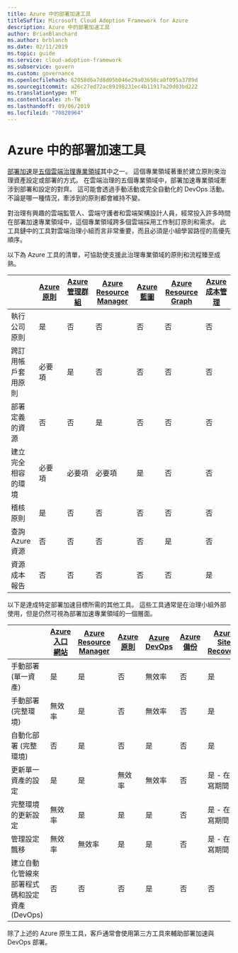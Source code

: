 ```yaml
---
title: Azure 中的部署加速工具
titleSuffix: Microsoft Cloud Adoption Framework for Azure
description: Azure 中的部署加速工具
author: BrianBlanchard
ms.author: brblanch
ms.date: 02/11/2019
ms.topic: guide
ms.service: cloud-adoption-framework
ms.subservice: govern
ms.custom: governance
ms.openlocfilehash: 62058d6a7d8d05b046e29a03650ca0f095a3789d
ms.sourcegitcommit: a26c27ed72ac89198231ec4b11917a20d03bd222
ms.translationtype: MT
ms.contentlocale: zh-TW
ms.lasthandoff: 09/06/2019
ms.locfileid: "70828964"
---
```

# <a name="deployment-acceleration-tools-in-azure"></a>Azure 中的部署加速工具

[部署加速](index.md)是[五個雲端治理專業領域](../governance-disciplines.md)其中之一。 這個專業領域著重於建立原則來治理資產設定或部署的方式。 在雲端治理的五個專業領域中，部署加速專業領域牽涉到部署和設定的對齊。 這可能會透過手動活動或完全自動化的 DevOps 活動。 不論是哪一種情況，牽涉到的原則都會維持不變。

對治理有興趣的雲端監管人、雲端守護者和雲端架構設計人員，經常投入許多時間在部署加速專業領域中，這個專業領域跨多個雲端採用工作制訂原則和需求。 此工具鏈中的工具對雲端治理小組而言非常重要，而且必須是小組學習路徑的高優先順序。

以下為 Azure 工具的清單，可協助使支援此治理專業領域的原則和流程臻至成熟。

|  | [Azure 原則](/azure/governance/policy/overview) | [Azure 管理群組](/azure/governance/management-groups) | [Azure Resource Manager](/azure/azure-resource-manager/resource-group-overview) | [Azure 藍圖](/azure/governance/blueprints/overview) | [Azure Resource Graph](/azure/governance/resource-graph/overview) | [Azure 成本管理](/azure/cost-management) |
|---------|---------|---------|---------|---------|---------|---------|
|執行公司原則     |是 |否  |否  |否 | 否 |否 |
|跨訂用帳戶套用原則     |必要項 |是  |否  |否 | 否 |否 |
|部署定義的資源     |否 |否  |是  |否 | 否 |否 |
|建立完全相容的環境      |必要項 |必要項  |必要項  |是 | 否 |否 |
|稽核原則      |是 |否  |否  |否 | 否 |否 |
|查詢 Azure 資源      |否 |否  |否  |否 |是 |否 |
|資源成本報告      |否 |否  |否  |否 |否 |是 |

以下是達成特定部署加速目標所需的其他工具。 這些工具通常是在治理小組外部使用，但是仍然可視為部署加速專業領域的一個層面。

|  | [Azure 入口網站](https://azure.microsoft.com/features/azure-portal)  | [Azure Resource Manager](/azure/azure-resource-manager/resource-group-overview)  | [Azure 原則](/azure/governance/policy/overview) | [Azure DevOps](/azure/devops/index) | [Azure 備份](/azure/backup/backup-introduction-to-azure-backup) | [Azure Site Recovery](/azure/site-recovery/site-recovery-overview) |
|---------|---------|---------|---------|---------|---------|---------|
|手動部署 (單一資產)     | 是 | 是  | 否  | 無效率 | 否 | 是 |
|手動部署 (完整環境)     | 無效率 | 是 | 否  | 無效率 | 否 | 是 |
|自動化部署 (完整環境)     | 否  | 是  | 否  | 是  | 否 | 是 |
|更新單一資產的設定     | 是 | 是 | 無效率 | 無效率 | 否 | 是 - 在複寫期間 |
|完整環境的更新設定     | 無效率 | 是 | 是 | 是  | 否 | 是 - 在複寫期間 |
|管理設定飄移     | 無效率 | 無效率 | 是  | 是  | 否 | 是 - 在複寫期間 |
|建立自動化管線來部署程式碼和設定資產 (DevOps)     | 否 | 否 | 否 | 是 | 否 | 否 |

除了上述的 Azure 原生工具，客戶通常會使用第三方工具來輔助部署加速與 DevOps 部署。
